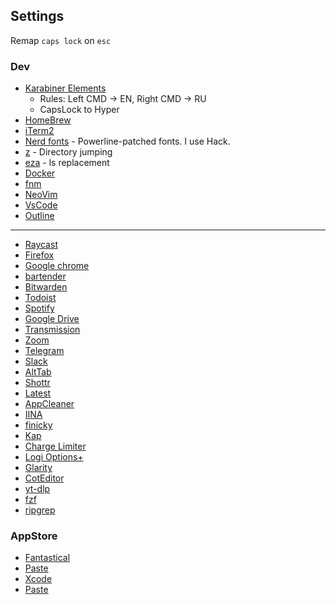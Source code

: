 ## Settings

Remap `caps lock` on `esc`

### Dev

- [Karabiner Elements](https://karabiner-elements.pqrs.org)
    - Rules: Left CMD -> EN, Right CMD -> RU
    - CapsLock to Hyper
- [HomeBrew](https://brew.sh)
- [iTerm2](https://iterm2.com)
- [Nerd fonts](https://github.com/ryanoasis/nerd-fonts) - Powerline-patched fonts. I use Hack.
- [z](https://github.com/agkozak/zsh-z) - Directory jumping
- [eza](https://github.com/eza-community/eza) - ls replacement
- [Docker](https://www.docker.com)
- [fnm](https://github.com/Schniz/fnm)
- [NeoVim](https://neovim.io)
- [VsCode](https://code.visualstudio.com)
- [Outline](https://getoutline.org)

---

- [Raycast](https://www.raycast.com)
- [Firefox](https://www.mozilla.org/en-US/firefox/new/)
- [Google chrome](https://www.google.com/chrome/)
- [bartender](https://www.macbartender.com)
- [Bitwarden](https://bitwarden.com)
- [Todoist](https://todoist.com/downloads)
- [Spotify](https://www.spotify.com/us/download/other/)
- [Google Drive](https://www.google.com/drive/download/)
- [Transmission](https://transmissionbt.com)
- [Zoom](https://zoom.us/download)
- [Telegram](https://telegram.org)
- [Slack](https://slack.com/)
- [AltTab](https://alt-tab-macos.netlify.app)
- [Shottr](https://shottr.cc)
- [Latest](https://github.com/mangerlahn/Latest)
- [AppCleaner](https://freemacsoft.net/appcleaner/)
- [IINA](https://iina.io/)
- [finicky](https://github.com/johnste/finicky)
- [Kap](https://getkap.co)
- [Charge Limiter](https://github.com/davidwernhart/AlDente-Charge-Limiter)
- [Logi Options+](https://www.logitech.com/en-us/software/options.html)
- [Glarity](https://glarity.app)
- [CotEditor](https://coteditor.com/)
- [yt-dlp](https://github.com/yt-dlp/yt-dlp)
- [fzf](https://github.com/junegunn/fzf)
- [ripgrep](https://github.com/BurntSushi/ripgrep#installation)

### AppStore
- [Fantastical](https://apps.apple.com/pl/app/fantastical-calendar/id975937182?mt=12)
- [Paste](https://apps.apple.com/pl/app/paste-clipboard-manager/id967805235)
- [Xcode](https://apps.apple.com/pl/app/xcode/id497799835?mt=12)
- [Paste](https://apps.apple.com/us/app/paste-clipboard-manager/id967805235)


